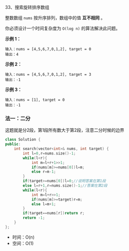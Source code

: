 33、搜索旋转排序数组

整数数组 `nums` 按升序排列，数组中的值 **互不相同** 。

你必须设计一个时间复杂度为 `O(log n)` 的算法解决此问题。

 

**示例 1：**

```
输入：nums = [4,5,6,7,0,1,2], target = 0
输出：4
```

**示例 2：**

```
输入：nums = [4,5,6,7,0,1,2], target = 3
输出：-1
```

**示例 3：**

```
输入：nums = [1], target = 0
输出：-1
```



### 法一：二分

这题就是分2段，第1段所有数大于第2段，注意二分时候的边界

```cpp
class Solution {
public:
    int search(vector<int>& nums, int target) {
        int l=0,r=nums.size()-1;
        while(l<r){
            int m=l+r+1>>1;
            if(nums[m]>=nums[0])l=m;
            else r=m-1;
        }
        if(target>=nums[0])l=0;//说明答案在第1段
        else l=r+1,r=nums.size()-1;//答案在第2段
        while(l<r){
            int m=l+r>>1;
            if(nums[m]>=target)r=m;
            else l=m+1;
        }
        if(target==nums[r])return r;
        return -1;
    }
};
```

- 时间：O(n)
- 空间：O(1)